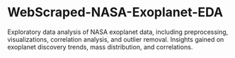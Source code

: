# WebScraped-NASA-Exoplanet-EDA
Exploratory data analysis of NASA exoplanet data, including preprocessing, visualizations, correlation analysis, and outlier removal. Insights gained on exoplanet discovery trends, mass distribution, and correlations.
